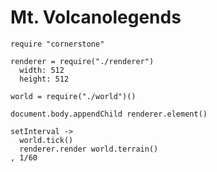 Mt. Volcanolegends
==================

    require "cornerstone"

    renderer = require("./renderer")
      width: 512
      height: 512

    world = require("./world")()

    document.body.appendChild renderer.element()

    setInterval ->
      world.tick()
      renderer.render world.terrain()
    , 1/60
